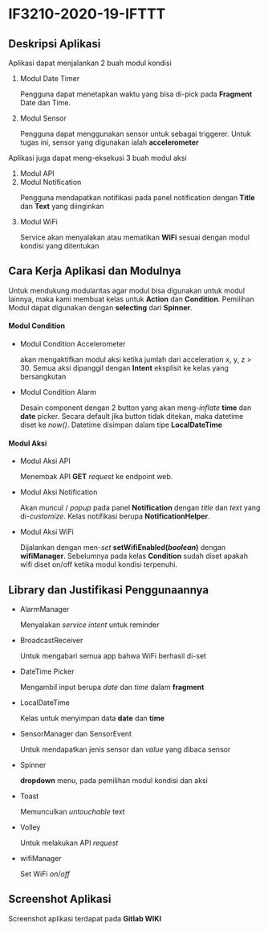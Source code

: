 # IF3210-2020-19-IFTTT

## Deskripsi Aplikasi
Aplikasi dapat menjalankan 2 buah modul kondisi
<ol>
   <li>
   Modul Date Timer
   
   Pengguna dapat menetapkan waktu yang bisa di-pick pada **Fragment** Date dan Time.
   </li>

   <li>
   Modul Sensor
   
   Pengguna dapat menggunakan sensor untuk sebagai triggerer. Untuk tugas ini, sensor yang digunakan ialah **accelerometer**
   </li>
</ol>
Aplikasi juga dapat meng-eksekusi 3 buah modul aksi
<ol>
   <li>
   Modul API
   </li>
   
   <li>
   Modul Notification
   
   Pengguna mendapatkan notifikasi pada panel notification dengan **Title** dan **Text** yang diinginkan
   </li>

   <li>
   Modul WiFi
   
   Service akan menyalakan atau mematikan **WiFi** sesuai dengan modul kondisi yang ditentukan
   </li>
</ol>

## Cara Kerja Aplikasi dan Modulnya

Untuk mendukung modularitas agar modul bisa digunakan untuk modul lainnya, maka kami membuat kelas untuk **Action** dan **Condition**. Pemilihan Modul dapat digunakan dengan **selecting** dari **Spinner**.

#### Modul Condition

<ul>
   <li>
   Modul Condition Accelerometer
   
   akan mengaktifkan modul aksi ketika jumlah dari acceleration x, y, z > 30. Semua aksi dipanggil dengan **Intent** eksplisit ke kelas yang bersangkutan
   </li>
   
   <li>
   Modul Condition Alarm
   
   Desain component dengan 2 button yang akan meng-*inflate* **time** dan **date** picker. Secara default jika button tidak ditekan, maka datetime diset ke *now()*. Datetime disimpan dalam tipe **LocalDateTime**
   </li>
   
</ul>

#### Modul Aksi

<ul>
   <li>
   Modul Aksi API
   
   Menembak API **GET** *request* ke endpoint web.
   </li>
   
   <li>
   Modul Aksi Notification
   
   Akan muncul / *popup* pada panel **Notification** dengan *title* dan *text* yang di-*customize*. Kelas notifikasi berupa **NotificationHelper**.
   </li>

   <li>
   Modul Aksi WiFi
   
   Dijalankan dengan men-*set* **setWifiEnabled(*boolean*)** dengan **wifiManager**. Sebelumnya pada kelas **Condition** sudah diset apakah wifi diset on/off ketika modul kondisi terpenuhi.
   </li>
   
</ul>

## Library dan Justifikasi Penggunaannya

<ul>
   <li>
   AlarmManager
   
   Menyalakan *service intent* untuk reminder
   </li>
   
   <li>
   BroadcastReceiver
   
   Untuk mengabari semua app bahwa WiFi berhasil di-set
   </li>
   
   <li>
   DateTime Picker
   
   Mengambil input berupa *date* dan *time* dalam **fragment**
   </li>
   
   <li>
   LocalDateTime
   
   Kelas untuk menyimpan data **date** dan **time**
   </li>
   
   <li>
   SensorManager dan SensorEvent
   
   Untuk mendapatkan jenis sensor dan *value* yang dibaca sensor
   </li>
   
   <li>
   Spinner
   
   **dropdown** menu, pada pemilihan modul kondisi dan aksi
   </li>
   
   <li>
   Toast
   
   Memunculkan *untouchable* text 
   </li>
   
   <li>
   Volley
   
   Untuk melakukan API *request*
   </li>
   
   <li>
   wifiManager
   
   Set WiFi *on*/*off*
   </li>
</ul>

## Screenshot Aplikasi

Screenshot aplikasi terdapat pada **Gitlab WIKI**
